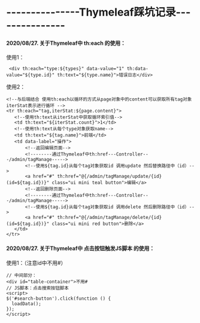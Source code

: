 # ---------------Thymeleaf踩坑记录---------------

#### 2020/08/27. 关于Thymeleaf中 th:each 的使用：</br>
 使用1：</br>
```
 <div th:each="type:${types}" data-value="1" th:data-value="${type.id}" th:text="${type.name}">错误日志</div> 
 ```
 使用2：</br>
 ```
 <!--与后端结合 使用th:each以循环的方式从page对象中的content可以获取所有tag对象 iterStat表示进行循环 -->
<tr th:each="tag,iterStat:${page.content}">
    <!--使用th:text从iterStat中获取循环索引值-->
    <td th:text="${iterStat.count}">1</td>
    <!--使用th:text从每个type对象获取name-->
    <td th:text="${tag.name}">前端</td>
    <td data-label="操作">
        <!--返回编辑页面-->
        <!--------通过Thymeleaf中th:href---Controller---/admin/tagManage----->
        <!--使用${tag.id}从每个tag对象获取id 调用update 然后替换路径中（id）-->
        <a href="#" th:href="@{/admin/tagManage/update/{id}(id=${tag.id})}" class="ui mini teal button">编辑</a>
        <!--返回删除页面-->
        <!--------通过Thymeleaf中th:href---Controller---/admin/tagManage----->
        <!--使用${tag.id}从每个tag对象获取id 调用delete 然后删除路径中（id）-->
        <a href="#" th:href="@{/admin/tagManage/delete/{id}(id=${tag.id})}" class="ui mini red button">删除</a>
    </td>
</tr>
```

#### 2020/08/27. 关于Thymeleaf中 点击按钮触发JS脚本 的使用：</br>
 使用1：（注意id中不用#）
 ```
 // 中间部分：
<div id="table-container">不用#
 // JS脚本：点击搜索按钮脚本
<script>
 $('#search-button').click(function () {
   loadData();
 });
</script>
 ```
